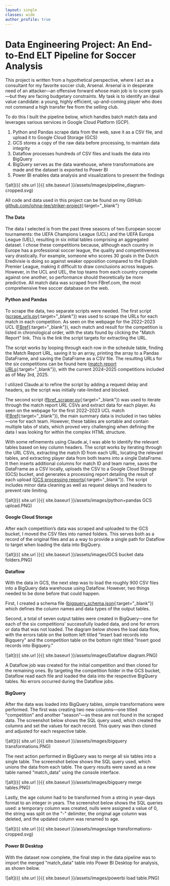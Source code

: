 ```yaml
---
layout: single
classes: wide
author_profile: true
---
```


# Data Engineering Project: An End-to-End ELT Pipeline for Soccer Analysis

This project is written from a hypothetical perspective, where I act as a consultant for my favorite soccer club, Arsenal. Arsenal is in desperate need of an attacker—an offensive forward whose main job is to score goals—but they are facing budgetary constraints. My task is to identify an ideal value candidate: a young, highly efficient, up-and-coming player who does not command a high transfer fee from the selling club.

To do this I built the pipeline below, which handles batch match data and leverages various services in Google Cloud Platform (GCP).
1. Python and Pandas scrape data from the web, save it as a CSV file, and upload it to Google Cloud Storage (GCS)
2. GCS stores a copy of the raw data before processing, to maintain data integrity
3. Dataflow processes hundreds of CSV files and loads the data into BigQuery
4. BigQuery serves as the data warehouse, where transformations are made and the dataset is exported to Power BI
5. Power BI enables data analysis and visualizations to present the findings

![alt]({{ site.url }}{{ site.baseurl }}/assets/images/pipeline_diagram-cropped.svg)

All code and data used in this project can be found on my GitHub: [github.com/johna-lee/striker-project](https://github.com/johna-lee/striker-project){:target="_blank"}

#### The Data
The data I selected is from the past three seasons of two European soccer tournaments: the UEFA Champions League (UCL) and the UEFA Europa League (UEL), resulting in six initial tables comprising an aggregated dataset. I chose these competitions because, although each country in Europe has a professional soccer league, the quality and competitiveness vary drastically. For example, someone who scores 30 goals in the Dutch Eredivisie is doing so against weaker opposition compared to the English Premier League, making it difficult to draw conclusions across leagues. However, in the UCL and UEL, the top teams from each country compete against one another, so performance should theoretically be more predictive. All match data was scraped from FBref.com, the most comprehensive free soccer database on the web.

#### Python and Pandas
To scrape the data, two separate scripts were needed. The first script ([scrape_urls.py](https://github.com/johna-lee/striker-project/blob/main/scrape_urls.py){:target="_blank"}) was used to scrape the URLs for each match in each competition. As seen on the webpage for the 2022–2023 UCL ([FBref](https://fbref.com/en/comps/8/2022-2023/schedule/2022-2023-Champions-League-Scores-and-Fixtures){:target="_blank"}), each match and result for the competition is listed in chronological order, with the stats found by clicking the "Match Report" link. This is the link the script targets for extracting the URL.

The script works by looping through each row in the schedule table, finding the Match Report URL, saving it to an array, printing the array to a Pandas DataFrame, and saving the DataFrame as a CSV file. The resulting URLs for the six competitions can be found here ([match report URLs](https://github.com/johna-lee/striker-project/tree/main/match%20report%20URLs){:target="_blank"}), with the current 2024–2025 competitions included as of May 3rd, 2025.

I utilized Claude.ai to refine the script by adding a request delay and headers, as the script was initially rate-limited and blocked.

The second script ([fbref_scraper.py](https://github.com/johna-lee/striker-project/blob/main/fbref_scraper.py){:target="_blank"}) was used to iterate through the match report URL CSVs and extract data for each player. As seen on the webpage for the first 2022–2023 UCL match ([FBref](https://fbref.com/en/matches/07f058d4/Dinamo-Zagreb-Chelsea-September-6-2022-Champions-League){:target="_blank"}), the main summary data is included in two tables—one for each team. However, these tables are sortable and contain multiple tabs of stats, which proved very challenging when defining the data I was looking for within the complex HTML structure.

With some refinements using Claude.ai, I was able to identify the relevant tables based on key column headers. The script works by iterating through the URL CSVs, extracting the match ID from each URL, locating the relevant tables, and extracting player data from both teams into a single DataFrame. It then inserts additional columns for match ID and team name, saves the DataFrame as a CSV locally, uploads the CSV to a Google Cloud Storage (GCS) bucket, and generates a processing report detailing the result of each upload ([GCS processing reports](https://github.com/johna-lee/striker-project/tree/main/GCS%20processing%20reports){:target="_blank"}). The script includes minor data cleaning as well as request delays and headers to prevent rate limiting.

![alt]({{ site.url }}{{ site.baseurl }}/assets/images/python+pandas GCS upload.PNG)

#### Google Cloud Storage
After each competition’s data was scraped and uploaded to the GCS bucket, I moved the CSV files into named folders. This serves both as a record of the original files and as a way to provide a single path for Dataflow to target when loading the data into BigQuery.

![alt]({{ site.url }}{{ site.baseurl }}/assets/images/GCS bucket data folders.PNG)

#### Dataflow
With the data in GCS, the next step was to load the roughly 900 CSV files into a BigQuery data warehouse using Dataflow. However, two things needed to be done before that could happen.

First, I created a schema file ([bigquery_schema.json](https://github.com/johna-lee/striker-project/blob/main/bigquery_schema.json){:target="_blank"}) which defines the column names and data types of the output tables.

Second, a total of seven output tables were created in BigQuery—one for each of the six competitions' successfully loaded data, and one for errors or data that was not loaded. The diagram below shows the load data flow, with the errors table on the bottom left titled "Insert bad records into Bigquery" and the competition table on the bottom right titled "Insert good records into Bigquery."

![alt]({{ site.url }}{{ site.baseurl }}/assets/images/Dataflow diagram.PNG)

A Dataflow job was created for the initial competition and then cloned for the remaining ones. By targeting the competition folder in the GCS bucket, Dataflow read each file and loaded the data into the respective BigQuery tables. No errors occurred during the Dataflow jobs.

#### BigQuery
After the data was loaded into BigQuery tables, simple transformations were performed. The first was creating two new columns—one titled "competition" and another "season"—as these are not found in the scraped data. The screenshot below shows the SQL query used, which created the columns and set the values for each record. This query was then cloned and adjusted for each respective table.

![alt]({{ site.url }}{{ site.baseurl }}/assets/images/bigquery transformations.PNG)

The next action performed in BigQuery was to merge all six tables into a single table. The screenshot below shows the SQL query used, which unions the data from each table. The query results were saved as a new table named "match_data" using the console interface.

![alt]({{ site.url }}{{ site.baseurl }}/assets/images/bigquery merge tables.PNG)

Lastly, the age column had to be transformed from a string in year-days format to an integer in years. The screenshot below shows the SQL queries used: a temporary column was created, nulls were assigned a value of 0, the string was split on the "-" delimiter, the original age column was deleted, and the updated column was renamed to age.

![alt]({{ site.url }}{{ site.baseurl }}/assets/images/age transformations-cropped.svg)

#### Power BI Desktop
With the dataset now complete, the final step in the data pipeline was to import the merged "match_data" table into Power BI Desktop for analysis, as shown below.

![alt]({{ site.url }}{{ site.baseurl }}/assets/images/powerbi load table.PNG)
